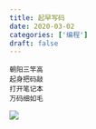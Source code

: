 ```yaml
---
title: 起早写码
date: 2020-03-02
categories: ['编程']
draft: false
---
```


```
朝阳三竿高
起身把码敲
打开笔记本
万码细如毛
```

![](/images/sun.jpg)



